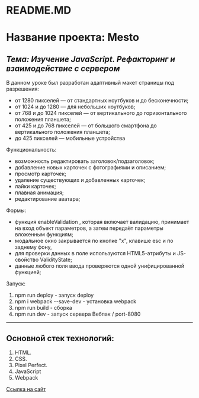 # README.MD
# Название проекта: Mesto
*Тема: Изучение JavaScript. Рефакторинг и взаимодействие с сервером*
----------------------

В данном уроке был разработан адаптивный макет страницы под разрешения:
* от 1280 пикселей — от стандартных ноутбуков и до бесконечности;
* от 1024 и до 1280 — для небольших ноутбуков;
* от 768 и до 1024 пикселей — от вертикального до горизонтального положения планшета;
* от 425 и до 768 пикселей — от большого смартфона до вертикального положения планшета;
* до 425 пикселей — мобильные устройства

Функциональность:
* возможность редактировать заголовок/подзаголовок;
* добавление новых карточек с фотографиями и описанием;
* просмотр карточек;
* удаление существующих и добавленных карточек;
* лайки карточек;
* плавная анимация;
* редактирование аватара;

Формы:
* функция enableValidation , которая включает валидацию, принимает на вход объект параметров, а затем передаёт параметры вложенным функциям;
* модальное окно закрывается по кнопке "x", клавише esc и по заднему фону,
* для проверки данных в поле используются HTML5-атрибуты и JS-свойство ValidityState;
* данные любого поля ввода проверяются одной унифицированной функцией;

Запуск:
  1. npm run deploy - запуск deploy
  2. npm i webpack --save-dev - установка webpack
  3. npm run build - сборка
  4. npm run dev - запуск сервера Вебпак / port-8080

----------------------
## Основной стек технологий:
  1. HTML.
  2. CSS.
  3. Pixel Perfect.
  4. JavaScript
  5. Webpack

[Ссылка на сайт](https://art9929.github.io/mesto/index.html)
